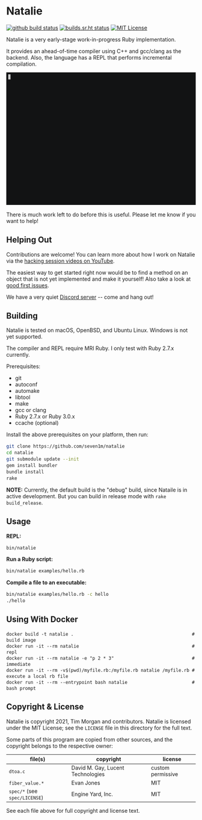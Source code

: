 # Natalie

[![github build status](https://github.com/seven1m/natalie/actions/workflows/build.yml/badge.svg)](https://github.com/seven1m/natalie/actions?query=workflow%3ABuild+branch%3Amaster)
[![builds.sr.ht status](https://builds.sr.ht/~tim/natalie.svg)](https://builds.sr.ht/~tim/natalie?)
[![MIT License](https://img.shields.io/badge/license-MIT-blue)](https://github.com/seven1m/natalie/blob/master/LICENSE)

Natalie is a very early-stage work-in-progress Ruby implementation.

It provides an ahead-of-time compiler using C++ and gcc/clang as the backend.
Also, the language has a REPL that performs incremental compilation.

![demo screencast](examples/demo.gif)

There is much work left to do before this is useful. Please let me know if you
want to help!

## Helping Out

Contributions are welcome! You can learn more about how I work on Natalie via
the [hacking session videos on YouTube](https://www.youtube.com/playlist?list=PLWUx_XkUoGTq-nkbhnk6PN4m109ISo5BX).

The easiest way to get started right now would be to find a method on an object
that is not yet implemented and make it yourself! Also take a look at
[good first issues](https://github.com/seven1m/natalie/issues?q=is%3Aissue+is%3Aopen+label%3A%22good+first+issue%22).

We have a very quiet [Discord server](https://discord.gg/hnHp2tdQyn) -- come and hang out!

## Building

Natalie is tested on macOS, OpenBSD, and Ubuntu Linux. Windows is not yet supported.

The compiler and REPL require MRI Ruby. I only test with Ruby 2.7.x currently.

Prerequisites:

- git
- autoconf
- automake
- libtool
- make
- gcc or clang
- Ruby 2.7.x or Ruby 3.0.x
- ccache (optional)

Install the above prerequisites on your platform, then run:

```sh
git clone https://github.com/seven1m/natalie
cd natalie
git submodule update --init
gem install bundler
bundle install
rake
```

**NOTE:** Currently, the default build is the "debug" build, since Nataile is in active development.
But you can build in release mode with `rake build_release`.

## Usage

**REPL:**

```sh
bin/natalie
```

**Run a Ruby script:**

```sh
bin/natalie examples/hello.rb
```

**Compile a file to an executable:**

```sh
bin/natalie examples/hello.rb -c hello
./hello
```

## Using With Docker

```
docker build -t natalie .                                            # build image
docker run -it --rm natalie                                          # repl
docker run -it --rm natalie -e "p 2 * 3"                             # immediate
docker run -it --rm -v$(pwd)/myfile.rb:/myfile.rb natalie /myfile.rb # execute a local rb file
docker run -it --rm --entrypoint bash natalie                        # bash prompt
```

## Copyright & License

Natalie is copyright 2021, Tim Morgan and contributors. Natalie is licensed
under the MIT License; see the `LICENSE` file in this directory for the full text.

Some parts of this program are copied from other sources, and the copyright
belongs to the respective owner:

| file(s)                       | copyright                         | license           |
|-------------------------------|-----------------------------------|-------------------|
| `dtoa.c`                      | David M. Gay, Lucent Technologies | custom permissive |
| `fiber_value.*`               | Evan Jones                        | MIT               |
| `spec/*` (see `spec/LICENSE`) | Engine Yard, Inc.                 | MIT               |

See each file above for full copyright and license text.

